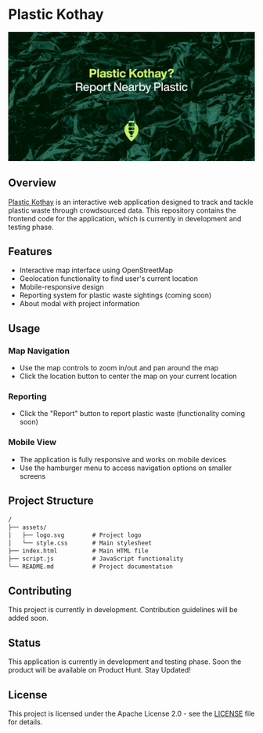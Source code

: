 # Plastic Kothay

![Plastic Kothay Banner](assets/gitbanner.jpg)

## Overview
[Plastic Kothay](plastickothay.framer.site) is an interactive web application designed to track and tackle plastic waste through crowdsourced data. This repository contains the frontend code for the application, which is currently in development and testing phase.

## Features
- Interactive map interface using OpenStreetMap
- Geolocation functionality to find user's current location
- Mobile-responsive design
- Reporting system for plastic waste sightings (coming soon)
- About modal with project information

## Usage

### Map Navigation
- Use the map controls to zoom in/out and pan around the map
- Click the location button to center the map on your current location

### Reporting
- Click the "Report" button to report plastic waste (functionality coming soon)

### Mobile View
- The application is fully responsive and works on mobile devices
- Use the hamburger menu to access navigation options on smaller screens

## Project Structure
```
/
├── assets/
│   ├── logo.svg        # Project logo
│   └── style.css       # Main stylesheet
├── index.html          # Main HTML file
├── script.js           # JavaScript functionality
└── README.md           # Project documentation
```

## Contributing
This project is currently in development. Contribution guidelines will be added soon.

## Status
This application is currently in development and testing phase. Soon the product will be available on Product Hunt. Stay Updated!

## License
This project is licensed under the Apache License 2.0 - see the [LICENSE](LICENSE) file for details.